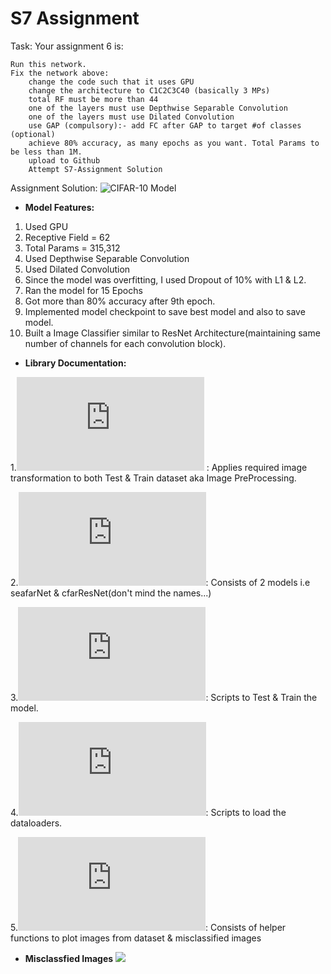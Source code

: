 # S7 Assignment

Task: Your assignment 6 is:

    Run this network.  
    Fix the network above:
        change the code such that it uses GPU
        change the architecture to C1C2C3C40 (basically 3 MPs)
        total RF must be more than 44
        one of the layers must use Depthwise Separable Convolution
        one of the layers must use Dilated Convolution
        use GAP (compulsory):- add FC after GAP to target #of classes (optional)
        achieve 80% accuracy, as many epochs as you want. Total Params to be less than 1M. 
        upload to Github
        Attempt S7-Assignment Solution
        
        
Assignment Solution: ![CIFAR-10 Model](https://github.com/Gilf641/EVA4/blob/master/S7/S7_AssignmentSolution.ipynb)
        
        
* **Model Features:**

1. Used GPU
2. Receptive Field = 62
3. Total Params = 315,312
3. Used Depthwise Separable Convolution
4. Used Dilated Convolution
5. Since the model was overfitting, I used Dropout of 10% with L1 & L2.
6. Ran the model for 15 Epochs
7. Got more than 80% accuracy after 9th epoch.
8. Implemented model checkpoint to save best model and also to save model.
9. Built a Image Classifier similar to ResNet Architecture(maintaining same number of channels for each convolution block).


* **Library Documentation:**

1.![image_transformations.py](https://github.com/Gilf641/EVA4/blob/master/S7/evaLibrary/image_transformations.py) : Applies required image transformation to both Test & Train dataset aka Image PreProcessing.

2.![cifar10_models.py](https://github.com/Gilf641/EVA4/blob/master/S7/evaLibrary/cifar10_models.py): Consists of 2 models i.e seafarNet & cfarResNet(don't mind the names...)

3.![execute.py](https://github.com/Gilf641/EVA4/blob/master/S7/evaLibrary/execute.py): Scripts to Test & Train the model.

4.![DataLoaders.py](https://github.com/Gilf641/EVA4/blob/master/S7/evaLibrary/DataLoaders.py): Scripts to load the dataloaders.

5.![visualizeData.py](https://github.com/Gilf641/EVA4/blob/master/S7/evaLibrary/visualizeData.py): Consists of helper functions to plot images from dataset & misclassified images


* **Misclassfied Images**
![](https://github.com/Gilf641/EVA4/blob/master/S7/CIFAR10(2).png)


